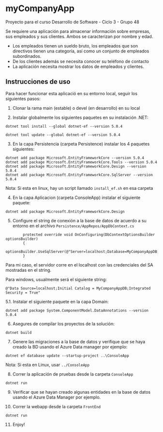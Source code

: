 # myCompanyApp
Proyecto para el curso Desarrollo de Software - Ciclo 3 - Grupo 48

Se requiere una aplicación para almacenar información sobre empresas, sus empleados y sus clientes. Ambos se caracterizan por
nombre y edad.

- Los empleados tienen un sueldo bruto, los empleados que son directivos tienen una categoría, así como un conjunto de
empleados subordinados.
- De los clientes además se necesita conocer su teléfono de contacto
- La aplicación necesita mostrar los datos de empleados y clientes.

## Instrucciones de uso

Para hacer funcionar esta aplicació en su entorno local, seguir los siguientes pasos:

1. Clonar la rama main (estable) o devel (en desarrollo) en su local

2. Instalar globalmente los siguientes paquetes en su instalación .NET:

`dotnet tool install --global dotnet-ef --version 5.0.4`

`dotnet tool update --global dotnet-ef --version 5.0.4`

3. En la capa Persistencia (carpeta Persistence) instalar los 4 paquetes siguientes:

```
dotnet add package Microsoft.EntityFrameworkCore --version 5.0.4
dotnet add package Microsoft.EntityFrameworkCore.Tools --version 5.0.4
dotnet add package Microsoft.EntityFrameworkCore.Design --version 5.0.4
dotnet add package Microsoft.EntityFrameworkCore.SqlServer --version 5.0.4
```

Nota: Si esta en linux, hay un script llamado `install_ef.sh` en esa carpeta

4. En la capa Aplicacion (carpeta ConsoleApp) instalar el siguiente paquete:

`dotnet add package Microsoft.EntityFrameworkCore.Design`

5. Configure el string de conexión a la base de datos de acuerdo a su entorno en el archivo `Persistence/AppRepos/AppDbContext.cs`

```
        protected override void OnConfiguring(DbContextOptionsBuilder optionsBuilder)
        {
            optionsBuilder.UseSqlServer(@"Server=localhost;Database=MyCompanyAppDB;user=SA;password=MinTic2021");
        }
```

Para mi caso, el servidor corre en el localhost con las credenciales del SA mostradas en el string.

Para windows, usualmente será el siguiente string:

`@"Data Source=localhost;Initial Catalog = MyCompanyAppDB;Integrated Security = True"`

5.1. Instalar el siguiente paquete en la capa Domain:

`dotnet add package System.ComponentModel.DataAnnotations --version 5.0.4`

6. Asegures de compilar los proyectos de la solución:

`dotnet build`

7. Genere las migraciones a la base de datos y verifique que se haya creado la BD usando el Azure Data manager por ejemplo:

`dotnet ef database update --startup-project ..\ConsoleApp`

Nota: Si esta en Linux, usar `../ConsoleApp` 

8. Correr la aplicación de pruebas desde la carpeta `ConsoleApp`

`dotnet run`

9. Verificar que se hayan creado algunas entidades en la base de datos usando el Azure Data Manager por ejemplo.

10. Correr la webapp desde la carpeta `FrontEnd`

`dotnet run`

11. Enjoy!
